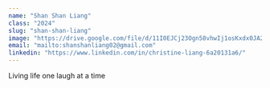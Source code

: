 ```yaml
---
name: "Shan Shan Liang"
class: "2024"
slug: "shan-shan-liang"
image: "https://drive.google.com/file/d/11I0EJCj23Ogn58vhwIj1osKxdx0JA2rW/view?usp=sharing"
email: "mailto:shanshanliang02@gmail.com"
linkedin: "https://www.linkedin.com/in/christine-liang-6a20131a6/"
---
```

Living life one laugh at a time